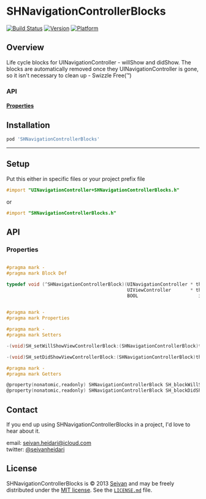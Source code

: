 SHNavigationControllerBlocks
==========
[![Build Status](https://travis-ci.org/seivan/SHNavigationControllerBlocks.png?branch=master)](https://travis-ci.org/seivan/SHNavigationControllerBlocks)
[![Version](http://cocoapod-badges.herokuapp.com/v/SHNavigationControllerBlocks/badge.png)](http://cocoadocs.org/docsets/SHNavigationControllerBlocks)
[![Platform](http://cocoapod-badges.herokuapp.com/p/SHNavigationControllerBlocks/badge.png)](http://cocoadocs.org/docsets/SHNavigationControllerBlocks)


Overview
--------
Life cycle blocks for UINavigationController - willShow and didShow. 
The blocks are automatically removed once they UINavigationController is gone, so it isn't necessary to clean up - Swizzle Free(™)

### API

#### [Properties](https://github.com/seivan/SHNavigationControllerBlocks#properties-1)


Installation
------------

```ruby
pod 'SHNavigationControllerBlocks'
```

***

Setup
-----

Put this either in specific files or your project prefix file

```objective-c
#import "UINavigationController+SHNavigationControllerBlocks.h"
```
or
```objective-c
#import "SHNavigationControllerBlocks.h"
```

API
-----

### Properties

```objective-c

#pragma mark -
#pragma mark Block Def

typedef void (^SHNavigationControllerBlock)(UINavigationController * theNavigationController,
                                            UIViewController       * theViewController,
                                            BOOL                      isAnimated);

                                            
#pragma mark -
#pragma mark Properties

#pragma mark -
#pragma mark Setters

-(void)SH_setWillShowViewControllerBlock:(SHNavigationControllerBlock)theBlock;

-(void)SH_setDidShowViewControllerBlock:(SHNavigationControllerBlock)theBlock;

#pragma mark -
#pragma mark Getters

@property(nonatomic,readonly) SHNavigationControllerBlock SH_blockWillShowViewController;
@property(nonatomic,readonly) SHNavigationControllerBlock SH_blockDidShowViewController;
```


Contact
-------

If you end up using SHNavigationControllerBlocks in a project, I'd love to hear about it.

email: [seivan.heidari@icloud.com](mailto:seivan.heidari@icloud.com)  
twitter: [@seivanheidari](https://twitter.com/seivanheidari)

## License

SHNavigationControllerBlocks is © 2013 [Seivan](http://www.github.com/seivan) and may be freely
distributed under the [MIT license](http://opensource.org/licenses/MIT).
See the [`LICENSE.md`](https://github.com/seivan/SHNavigationControllerBlocks/blob/master/LICENSE.md) file.

